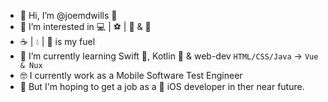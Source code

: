 - :raised_hands: Hi, I’m @joemdwills :wave:
- 👀 I’m interested in :computer: | :soccer: | :muscle: & :blue_book:
- ☕ | 💧 | 🥘 is my fuel
- 🌱 I’m currently learning Swift 🦅, Kotlin :robot: & web-dev `HTML/CSS/Java` -> `Vue & Nux`
- :nerd_face: I currently work as a Mobile Software Test Engineer
- :briefcase: But I'm hoping to get a job as a :iphone: iOS developer in ther near future.

<!---
joemdwills/joemdwills is a ✨ special ✨ repository because its `README.md` (this file) appears on your GitHub profile.
You can click the Preview link to take a look at your changes.
--->

